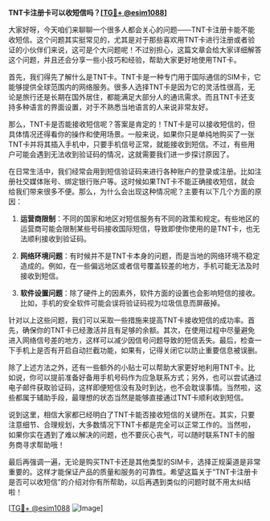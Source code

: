 **TNT卡注册卡可以收短信吗？[[TG💪+ @esim1088](https://t.me/s/esim1088)]**

大家好呀，今天咱们来聊聊一个很多人都会关心的问题——TNT卡注册卡能不能收短信。这个问题其实挺常见的，尤其是对于那些喜欢用TNT卡进行注册或者验证的小伙伴们来说，这可是个大问题呢！不过别担心，这篇文章会给大家详细解答这个问题，并且还会分享一些小技巧和经验，帮助大家更好地使用TNT卡。

首先，我们得先了解什么是TNT卡。TNT卡是一种专门用于国际通信的SIM卡，它能够提供全球范围内的网络服务。很多人选择TNT卡是因为它的灵活性很高，无论是旅行还是长期在国外居住，都能满足大部分人的通讯需求。而且TNT卡还支持多种语言的界面设置，对于不熟悉当地语言的人来说非常友好。

那么，TNT卡是否能接收短信呢？答案是肯定的！TNT卡是可以接收短信的，但具体情况还得看你的操作和使用场景。一般来说，如果你只是单纯地购买了一张TNT卡并将其插入手机中，只要手机信号正常，就能接收到短信。不过，有些用户可能会遇到无法收到验证码的情况，这就需要我们进一步探讨原因了。

在日常生活中，我们经常会用到短信验证码来进行各种账户的登录或注册。比如注册社交媒体账号、绑定银行账户等。这时候如果TNT卡不能正确接收短信，就会给我们带来很多不便。那么，为什么会出现这种情况呢？主要有以下几个方面的原因：

1. **运营商限制**：不同的国家和地区对短信服务有不同的政策和规定。有些地区的运营商可能会限制某些号码接收国际短信，导致即使你使用的是TNT卡，也无法顺利接收到验证码。
   
2. **网络环境问题**：有时候并不是TNT卡本身的问题，而是当地的网络环境不稳定造成的。例如，在一些偏远地区或者信号覆盖较差的地方，手机可能无法及时接收到短信。

3. **软件设置问题**：除了硬件上的因素外，软件方面的设置也会影响短信的接收。比如，手机的安全软件可能会误将验证码视为垃圾信息而屏蔽掉。

针对以上这些问题，我们可以采取一些措施来提高TNT卡接收短信的成功率。首先，确保你的TNT卡已经激活并且有足够的余额。其次，在使用过程中尽量避免进入网络信号差的地方，这样可以减少因信号问题导致的短信丢失。最后，检查一下手机上是否有开启自动拦截功能，如果有，记得关闭它以防止重要信息被误删。

除了上述方法之外，还有一些额外的小贴士可以帮助大家更好地利用TNT卡。比如说，你可以提前准备好备用手机号码作为应急联系方式；另外，也可以尝试通过电子邮件获取验证码，这样即便短信没有及时到达，也不会耽误事情。当然啦，这些都属于辅助手段，最理想的状态当然是能够直接通过TNT卡顺利收到短信。

说到这里，相信大家都已经明白了TNT卡能否接收短信的关键所在。其实，只要注意细节、合理规划，大多数情况下TNT卡都是完全可以正常工作的。当然啦，如果你实在遇到了难以解决的问题，也不要灰心丧气，可以随时联系TNT卡的服务商寻求帮助哦！

最后再强调一遍，无论是购买TNT卡还是其他类型的SIM卡，选择正规渠道是非常重要的。这样才能保证产品的质量和服务的可靠性。希望这篇关于“TNT卡注册卡是否可以收短信”的介绍对你有所帮助，以后再遇到类似的问题时就不用太纠结啦！

[[TG💪+ @esim1088](https://t.me/s/esim1088) ![Image](https://i.postimg.cc/4NQfJmqS/Snipaste-2025-05-13-00-14-12.png)]